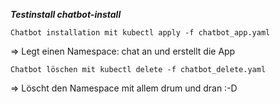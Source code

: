 ***Testinstall chatbot-install***
```
Chatbot installation mit kubectl apply -f chatbot_app.yaml
```

=> Legt einen Namespace: chat an und erstellt die App

```
Chatbot löschen mit kubectl delete -f chatbot_delete.yaml
```
=> Löscht den Namespace mit allem drum und dran :-D

